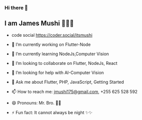### Hi there 👋

## I am James Mushi 👨🏽‍💻



<!-- **itsmushi/itsmushi** is a ✨ _special_ ✨ repository because its `README.md` (this file) appears on your GitHub profile. -->

<!-- Here are some ideas to get you started: -->

- code social  https://coder.social/itsmushi

- 🔭 I’m currently working on Flutter-Node
- 🌱 I’m currently learning NodeJs,Computer Vision
- 👯 I’m looking to collaborate on Flutter, NodeJs, React  
- 🤔 I’m looking for help with AI-Computer Vision
- 💬 Ask me about Flutter, PHP, JavaScript, Getting Started
- 📫 How to reach me: jmushi175@gmail.com, +255 625 528 592
- 😄 Pronouns: Mr.  Bro. 💪💪  
- ⚡ Fun fact: It cannot always be night ✨✨



